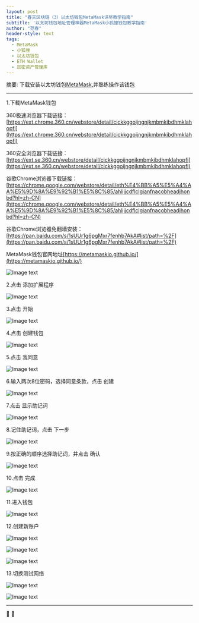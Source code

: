 ```yaml
---
layout: post
title: "春天区块链（3）以太坊钱包MetaMask详尽教学指南"
subtitle: '以太坊钱包地址管理神器MetaMask小狐狸钱包教学指南'
author: "范春"
header-style: text
tags:
  - MetaMask
  - 小狐狸
  - 以太坊钱包
  - ETH Wallet
  - 加密资产管理库
---
```


摘要: 下载安装以太坊钱包[MetaMask](https://ext.chrome.360.cn/webstore/detail/cickkggoijngnjkmbmkibdhmklahopfi),并熟练操作该钱包

---

1.下载MetaMask钱包

360极速浏览器下载链接：[https://ext.chrome.360.cn/webstore/detail/cickkggoijngnjkmbmkibdhmklahopfi](https://ext.chrome.360.cn/webstore/detail/cickkggoijngnjkmbmkibdhmklahopfi)

360安全浏览器下载链接：[https://ext.se.360.cn/webstore/detail/cickkggoijngnjkmbmkibdhmklahopfi](https://ext.se.360.cn/webstore/detail/cickkggoijngnjkmbmkibdhmklahopfi)

谷歌Chrome浏览器下载链接：[https://chrome.google.com/webstore/detail/eth%E4%BB%A5%E5%A4%AA%E5%9D%8A%E9%92%B1%E5%8C%85/ahlijjcdflclgianfnacobheadjhonbd?hl=zh-CN](https://chrome.google.com/webstore/detail/eth%E4%BB%A5%E5%A4%AA%E5%9D%8A%E9%92%B1%E5%8C%85/ahlijjcdflclgianfnacobheadjhonbd?hl=zh-CN)

谷歌Chrome浏览器免翻墙安装：[https://pan.baidu.com/s/1sUUr1g6pgMxr7fenhb7AkA#list/path=%2F](https://pan.baidu.com/s/1sUUr1g6pgMxr7fenhb7AkA#list/path=%2F)

MetaMask钱包官网地址[https://metamaskio.github.io/](https://metamaskio.github.io/)

![Image text](https://www.btc36.com/yidaibi/1.jpg)

2.点击 添加扩展程序

![Image text](https://www.btc36.com/yidaibi/2.jpg)

3.点击 开始

![Image text](https://www.btc36.com/yidaibi/3.jpg)

4.点击 创建钱包

![Image text](https://www.btc36.com/metamask/1.jpg)

5.点击 我同意

![Image text](https://www.btc36.com/metamask/2.jpg)

6.输入两次8位密码，选择同意条款，点击 创建

![Image text](https://www.btc36.com/metamask/3.jpg)

7.点击 显示助记词

![Image text](https://www.btc36.com/metamask/4.jpg)

8.记住助记词，点击 下一步

![Image text](https://www.btc36.com/metamask/5.jpg)

9.按正确的顺序选择助记词，并点击 确认

![Image text](https://www.btc36.com/metamask/6.jpg)

10.点击 完成

![Image text](https://www.btc36.com/metamask/7.jpg)

11.进入钱包

![Image text](https://www.btc36.com/metamask/8.jpg)

12.创建新账户

![Image text](https://www.btc36.com/metamask/9.jpg)

![Image text](https://www.btc36.com/metamask/10.jpg)

![Image text](https://www.btc36.com/metamask/11.jpg)

13.切换测试网络

![Image text](https://www.btc36.com/metamask/12.jpg)

![Image text](https://www.btc36.com/metamask/13.jpg)

---


